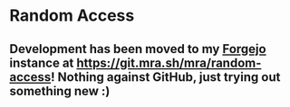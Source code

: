 # Random Access

## Development has been moved to my [Forgejo](https://forgejo.org/) instance at https://git.mra.sh/mra/random-access! Nothing against GitHub, just trying out something new :)
